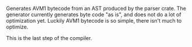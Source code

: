 Generates AVM1 bytecode from an AST produced by the parser crate. The generator currently generates byte code "as is", and does not do a lot of optimization yet. Luckily AVM1 bytecode is so simple, there isn't much to optimize.

This is the last step of the compiler.

